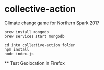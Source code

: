 # collective-action
Climate change game for Northern Spark 2017

```
brew install mongodb
brew services start mongodb

cd into collective-action folder
npm install
node index.js
```

** Test Geolocation in Firefox 